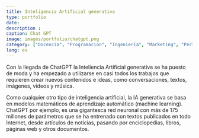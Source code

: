 ```yaml
---
title: Inteligencia Artificial generativa
type: portfolio
date: 
description : 
caption: Chat GPT
image: images/portfolio/chatgpt.png
category: ["Docencia", "Programación", "Ingeniería", "Marketing", "Periodismo", "Diseño", "Comercio", "Logística", "Administración de empresas"]
lang: es
---
```


Con la llegada de ChatGPT la Inteliencia Artificial generativa se ha puesto de moda y ha empezado a utilizarse en casi todos los trabajos que requieren crear nuevos contenidos e ideas, como conversaciones, textos, imágenes, videos y música. 

Como cualquier otro tipo de inteligencia artificial, la IA generativa se basa en modelos matemáticos de aprendizaje automático (machine learning). ChatGPT por ejemplo, es una gigantesca red neuronal con más de 175 millones de parámetros que se ha entrenado con textos publicados en todo Internet, desde artículos de noticias, pasando por enciclopedias, libros, páginas web y otros documentos.
